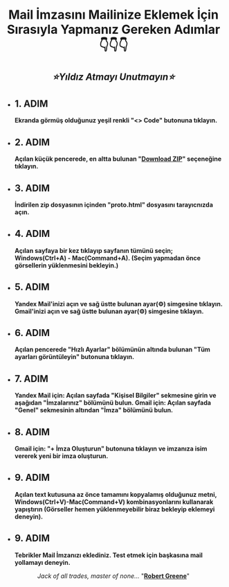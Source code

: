 <h1 align="center" dir="auto"><b>Mail İmzasını Mailinize Eklemek İçin Sırasıyla Yapmanız Gereken Adımlar<br/>👇👇👇</b></h1>

<h2 align="center" dir="auto"><i>⭐Yıldız Atmayı Unutmayın⭐</i></h2>

<ul align="left" dir="auto">
  <li>
    <h2>
      <b>1. ADIM</b>
    </h2>
    <p><b>Ekranda görmüş olduğunuz yeşil renkli "<> Code" butonuna tıklayın.</b></p>
  </li>
  
  <li>
    <h2>
      <b>2. ADIM</b>
    </h2>
    <p><b>Açılan küçük pencerede, en altta bulunan "<a href="https://github.com/Lamartune/Kapsul-Mail-Signature/archive/refs/heads/main.zip">Download ZIP</a>" seçeneğine tıklayın.</b></p>
  </li>

  <li>
    <h2>
      <b>3. ADIM</b>
    </h2>
    <p><b>İndirilen zip dosyasının içinden "proto.html" dosyasını tarayıcnızda açın.</b></p>
  </li>

  <li>
    <h2>
      <b>4. ADIM</b>
    </h2>
    <p><b>Açılan sayfaya bir kez tıklayıp sayfanın tümünü seçin; Windows(Ctrl+A) - Mac(Command+A). (Seçim yapmadan önce görsellerin yüklenmesini bekleyin.)</b></p>
  </li>

  <li>
    <h2>
      <b>5. ADIM</b>
    </h2>
    <p>
      <b>
        Yandex Mail'inizi açın ve sağ üstte bulunan ayar(⚙️) simgesine tıklayın.
        Gmail'inizi açın ve sağ üstte bulunan ayar(⚙️) simgesine tıklayın.
      </b>
     </p>
  </li>

  <li>
    <h2>
      <b>6. ADIM</b>
    </h2>
    <p><b>Açılan pencerede "Hızlı Ayarlar" bölümünün altında bulunan "Tüm ayarları görüntüleyin" butonuna tıklayın.</b></p>
  </li>

  <li>
    <h2>
      <b>7. ADIM</b>
    </h2>
    <p>
      <b>
        Yandex Mail için: Açılan sayfada "Kişisel Bilgiler" sekmesine girin ve aşağıdan "İmzalarınız" bölümünü bulun.
        Gmail için: Açılan sayfada "Genel" sekmesinin altından "İmza" bölümünü bulun.
      </b>
    </p>
  </li>

  <li>
    <h2>
      <b>8. ADIM</b>
    </h2>
    <p>
      <b>
        Gmail için: "+ İmza Oluşturun" butonuna tıklayın ve imzanıza isim vererek yeni bir imza oluşturun.
      </b>
     </p>
  </li>

 <li>
    <h2>
      <b>9. ADIM</b>
    </h2>
    <p>
      <b>
        Açılan text kutusuna az önce tamamını kopyalamış olduğunuz metni, Windows(Ctrl+V)-Mac(Command+V) kombinasyonlarını kullanarak yapıştırın (Görseller hemen  yüklenmeyebilir biraz bekleyip eklemeyi deneyin).
      </b>
    </p>
  </li>

<li>
    <h2>
      <b>9. ADIM</b>
    </h2>
    <p>
      <b>
        Tebrikler Mail İmzanızı eklediniz. Test etmek için başkasına mail yollamayı deneyin.
      </b>
    </p>
  </li>

</ul>


<p align="center" dir="auto"><em> Jack of all trades, master of none... </em>"<b><ins>Robert Greene</ins></b>"</p>
